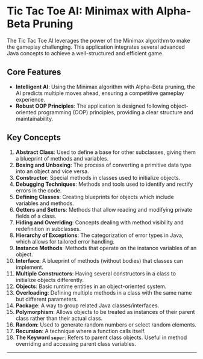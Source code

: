 # Tic Tac Toe AI: Minimax with Alpha-Beta Pruning

The Tic Tac Toe AI leverages the power of the Minimax algorithm to make the gameplay challenging. This application integrates several advanced Java concepts to achieve a well-structured and efficient game.

## Core Features

- **Intelligent AI**: Using the Minimax algorithm with Alpha-Beta pruning, the AI predicts multiple moves ahead, ensuring a competitive gameplay experience.
- **Robust OOP Principles**: The application is designed following object-oriented programming (OOP) principles, providing a clear structure and maintainability.

## Key Concepts

1. **Abstract Class**: Used to define a base for other subclasses, giving them a blueprint of methods and variables.
2. **Boxing and Unboxing**: The process of converting a primitive data type into an object and vice versa.
3. **Constructor**: Special methods in classes used to initialize objects.
4. **Debugging Techniques**: Methods and tools used to identify and rectify errors in the code.
5. **Defining Classes**: Creating blueprints for objects which include variables and methods.
6. **Getters and Setters**: Methods that allow reading and modifying private fields of a class.
7. **Hiding and Overriding**: Concepts dealing with method visibility and redefinition in subclasses.
8. **Hierarchy of Exceptions**: The categorization of error types in Java, which allows for tailored error handling.
9. **Instance Methods**: Methods that operate on the instance variables of an object.
10. **Interface**: A blueprint of methods (without bodies) that classes can implement.
11. **Multiple Constructors**: Having several constructors in a class to initialize objects differently.
12. **Objects**: Basic runtime entities in an object-oriented system.
13. **Overloading**: Defining multiple methods in a class with the same name but different parameters.
14. **Package**: A way to group related Java classes/interfaces.
15. **Polymorphism**: Allows objects to be treated as instances of their parent class rather than their actual class.
16. **Random**: Used to generate random numbers or select random elements.
17. **Recursion**: A technique where a function calls itself.
18. **The Keyword `super`**: Refers to parent class objects. Useful in method overriding and accessing parent class variables.

---
